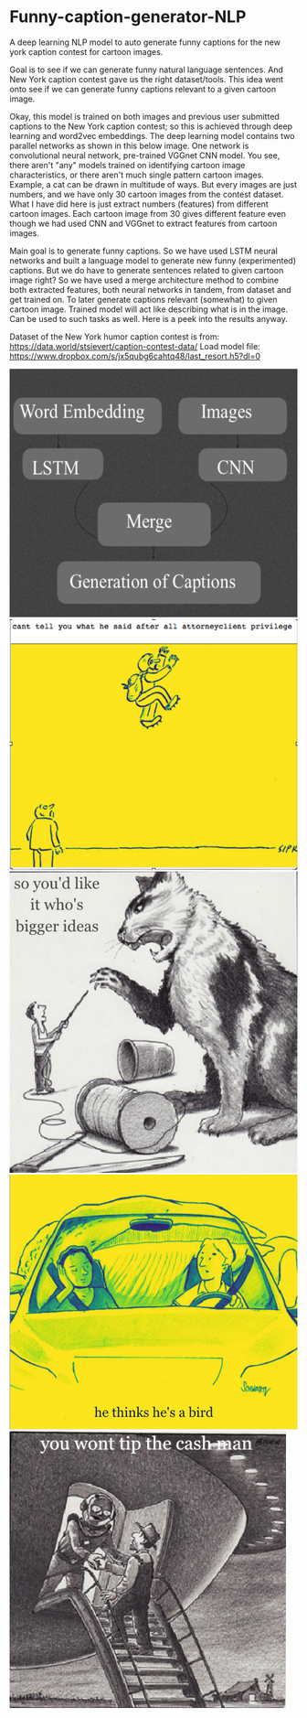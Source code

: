 # Funny-caption-generator-NLP
A deep learning NLP model to auto generate funny captions for the new york caption contest for cartoon images.

Goal is to see if we can generate funny natural language sentences. And New York caption contest gave us the right dataset/tools. This idea went onto see if we can generate funny captions relevant to a given cartoon image. 

Okay, this model is trained on both images and previous user submitted captions to the New York caption contest; so this is achieved through deep learning and word2vec embeddings. The deep learning model contains two parallel networks as shown in this below image. One network is convolutional neural network, pre-trained VGGnet CNN model. You see, there aren't "any" models trained on identifying cartoon image characteristics, or there aren't much single pattern cartoon images. Example, a cat can be drawn in multitude of ways. 
      But every images are just numbers, and we have only 30 cartoon images from the contest dataset. What I have did here is just extract numbers (features) from different cartoon images. Each cartoon image from 30 gives different feature even though we had used CNN and VGGnet to extract features from cartoon images. 
      
Main goal is to generate funny captions. So we have used LSTM neural networks and built a language model to generate new funny (experimented) captions. 
      But we do have to generate sentences related to given cartoon image right? So we have used a merge architecture method to combine both extracted features, both neural networks in tandem, from dataset and get trained on. To later generate captions relevant (somewhat) to given cartoon image. Trained model will act like describing what is in the image. Can be used to such tasks as well. Here is a peek into the results anyway.
      
 Dataset of the New York humor caption contest is from: https://data.world/stsievert/caption-contest-data/
 Load model file: https://www.dropbox.com/s/jx5qubg6cahtq48/last_resort.h5?dl=0

  ![alt text](https://github.com/RajeshThevar/Funny-caption-generation/blob/master/Architecture.png)
  ![alt text](https://github.com/RajeshThevar/Funny-caption-generation/blob/master/Example%20cation%20generated%20for%20this%20cartoon%20image.png)
  ![alt text](https://github.com/RajeshThevar/Funny-caption-generation/blob/master/example%20caption%20generated%20by%20machine%20model%20for%20this%20cartoon.png)
  ![alt text](https://github.com/RajeshThevar/Funny-caption-generation/blob/master/examply%20funny%20caption%20generated.png)
  ![alt text](https://github.com/RajeshThevar/Funny-caption-generation/blob/master/Example%20caption%20generated.png)
